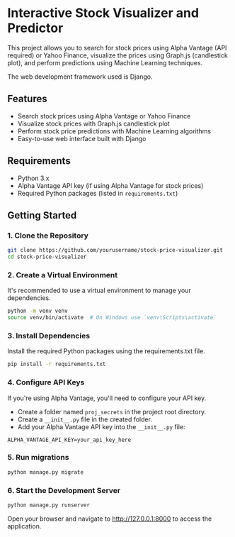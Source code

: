 # Interactive Stock Visualizer and Predictor

This project allows you to search for stock prices using Alpha Vantage (API required) or Yahoo Finance, visualize the prices using Graph.js (candlestick plot), and perform predictions using Machine Learning techniques.

The web development framework used is Django.

## Features
- Search stock prices using Alpha Vantage or Yahoo Finance
- Visualize stock prices with Graph.js candlestick plot
- Perform stock price predictions with Machine Learning algorithms
- Easy-to-use web interface built with Django

## Requirements
- Python 3.x
- Alpha Vantage API key (if using Alpha Vantage for stock prices)
- Required Python packages (listed in `requirements.txt`)

## Getting Started

### 1. Clone the Repository
```bash
git clone https://github.com/yourusername/stock-price-visualizer.git
cd stock-price-visualizer
```

### 2. Create a Virtual Environment

It's recommended to use a virtual environment to manage your dependencies.

```bash
python -m venv venv
source venv/bin/activate  # On Windows use `venv\Scripts\activate`
```

### 3. Install Dependencies

Install the required Python packages using the requirements.txt file.

```bash
pip install -r requirements.txt
```

### 4. Configure API Keys

If you're using Alpha Vantage, you'll need to configure your API key.
- Create a folder named `proj_secrets` in the project root directory.
- Create a `__init__.py` file in the created folder.
- Add your Alpha Vantage API key into the `__init__.py` file:
```
ALPHA_VANTAGE_API_KEY=your_api_key_here
```

### 5. Run migrations
```bash
python manage.py migrate
```

### 6. Start the Development Server
```bash
python manage.py runserver
```

Open your browser and navigate to http://127.0.0.1:8000 to access the application.
